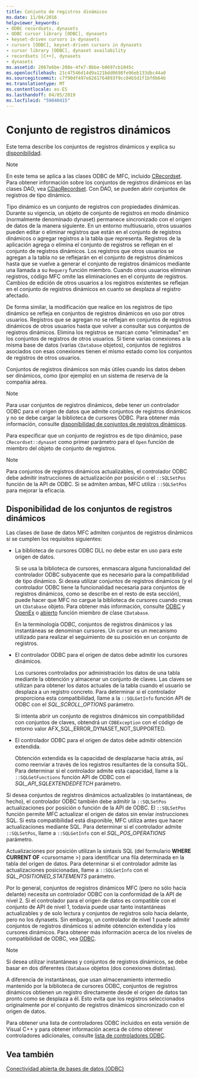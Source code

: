 ```yaml
---
title: Conjunto de registros dinámicos
ms.date: 11/04/2016
helpviewer_keywords:
- ODBC recordsets, dynasets
- ODBC cursor library [ODBC], dynasets
- keyset-driven cursors in dynasets
- cursors [ODBC], keyset-driven cursors in dynasets
- cursor library [ODBC], dynaset availability
- recordsets [C++], dynasets
- dynasets
ms.assetid: 2867e6be-208e-4fe7-8bbe-b8697cb1045c
ms.openlocfilehash: 21c47546d14d9a121bdd0698fe96eb133dbc44a0
ms.sourcegitcommit: c7f90df497e6261764893f9cc04b5d1f1bf0b64b
ms.translationtype: MT
ms.contentlocale: es-ES
ms.lasthandoff: 04/05/2019
ms.locfileid: "59040415"
---
```

# <a name="dynaset"></a>Conjunto de registros dinámicos

Este tema describe los conjuntos de registros dinámicos y explica su [disponibilidad](#_core_availability_of_dynasets).

> [!NOTE]
>  En este tema se aplica a las clases ODBC de MFC, incluido [CRecordset](../../mfc/reference/crecordset-class.md). Para obtener información sobre los conjuntos de registros dinámicos en las clases DAO, vea [CDaoRecordset](../../mfc/reference/cdaorecordset-class.md). Con DAO, se pueden abrir conjuntos de registros de tipo dinámico.

Tipo dinámico es un conjunto de registros con propiedades dinámicas. Durante su vigencia, un objeto de conjunto de registros en modo dinámico (normalmente denominado dynaset) permanece sincronizado con el origen de datos de la manera siguiente. En un entorno multiusuario, otros usuarios pueden editar o eliminar registros que están en el conjunto de registros dinámicos o agregar registros a la tabla que representa. Registros de la aplicación agrega o elimina el conjunto de registros se reflejan en el conjunto de registros dinámicos. Los registros que otros usuarios se agregan a la tabla no se reflejarán en el conjunto de registros dinámicos hasta que se vuelve a generar el conjunto de registros dinámicos mediante una llamada a su `Requery` función miembro. Cuando otros usuarios eliminan registros, código MFC omite las eliminaciones en el conjunto de registros. Cambios de edición de otros usuarios a los registros existentes se reflejan en el conjunto de registros dinámicos en cuanto se desplaza al registro afectado.

De forma similar, la modificación que realice en los registros de tipo dinámico se refleja en conjuntos de registros dinámicos en uso por otros usuarios. Registros que se agregan no se reflejan en conjuntos de registros dinámicos de otros usuarios hasta que volver a consultar sus conjuntos de registros dinámicos. Elimina los registros se marcan como "eliminadas" en los conjuntos de registros de otros usuarios. Si tiene varias conexiones a la misma base de datos (varias `CDatabase` objetos), conjuntos de registros asociados con esas conexiones tienen el mismo estado como los conjuntos de registros de otros usuarios.

Conjuntos de registros dinámicos son más útiles cuando los datos deben ser dinámicos, como (por ejemplo) en un sistema de reserva de la compañía aérea.

> [!NOTE]
> Para usar conjuntos de registros dinámicos, debe tener un controlador ODBC para el origen de datos que admite conjuntos de registros dinámicos y no se debe cargar la biblioteca de cursores ODBC. Para obtener más información, consulte [disponibilidad de conjuntos de registros dinámicos](#_core_availability_of_dynasets).

Para especificar que un conjunto de registros es de tipo dinámico, pase `CRecordset::dynaset` como primer parámetro para el `Open` función de miembro del objeto de conjunto de registros.

> [!NOTE]
> Para conjuntos de registros dinámicos actualizables, el controlador ODBC debe admitir instrucciones de actualización por posición o el `::SQLSetPos` función de la API de ODBC. Si se admiten ambas, MFC utiliza `::SQLSetPos` para mejorar la eficacia.

##  <a name="_core_availability_of_dynasets"></a> Disponibilidad de los conjuntos de registros dinámicos

Las clases de base de datos MFC admiten conjuntos de registros dinámicos si se cumplen los requisitos siguientes:

- La biblioteca de cursores ODBC DLL no debe estar en uso para este origen de datos.

   Si se usa la biblioteca de cursores, enmascara alguna funcionalidad del controlador ODBC subyacente que es necesario para la compatibilidad de tipo dinámico. Si desea utilizar conjuntos de registros dinámicos (y el controlador ODBC tiene la funcionalidad necesaria para conjuntos de registros dinámicos, como se describe en el resto de esta sección), puede hacer que MFC no cargue la biblioteca de cursores cuando creas un `CDatabase` objeto. Para obtener más información, consulte [ODBC](../../data/odbc/odbc-basics.md) y [OpenEx](../../mfc/reference/cdatabase-class.md#openex) o [abierto](../../mfc/reference/cdatabase-class.md#open) función miembro de clase `CDatabase`.

   En la terminología ODBC, conjuntos de registros dinámicos y las instantáneas se denominan cursores. Un cursor es un mecanismo utilizado para realizar el seguimiento de su posición en un conjunto de registros.

- El controlador ODBC para el origen de datos debe admitir los cursores dinámicos.

   Los cursores controlados por administración los datos de una tabla mediante la obtención y almacenar un conjunto de claves. Las claves se utilizan para obtener los datos actuales de la tabla cuando el usuario se desplaza a un registro concreto. Para determinar si el controlador proporciona esta compatibilidad, llame a la `::SQLGetInfo` función API de ODBC con el *SQL_SCROLL_OPTIONS* parámetro.

   Si intenta abrir un conjunto de registros dinámicos sin compatibilidad con conjuntos de claves, obtendrá un `CDBException` con el código de retorno valor AFX_SQL_ERROR_DYNASET_NOT_SUPPORTED.

- El controlador ODBC para el origen de datos debe admitir obtención extendida.

   Obtención extendida es la capacidad de desplazarse hacia atrás, así como reenviar a través de los registros resultantes de la consulta SQL. Para determinar si el controlador admite esta capacidad, llame a la `::SQLGetFunctions` función API de ODBC con el *SQL_API_SQLEXTENDEDFETCH* parámetro.

Si desea conjuntos de registros dinámicos actualizables (o instantáneas, de hecho), el controlador ODBC también debe admitir la `::SQLSetPos` actualizaciones por posición o función de la API de ODBC. El `::SQLSetPos` función permite MFC actualizar el origen de datos sin enviar instrucciones SQL. Si esta compatibilidad está disponible, MFC utiliza antes que hacer actualizaciones mediante SQL. Para determinar si el controlador admite `::SQLSetPos`, llame a `::SQLGetInfo` con el *SQL_POS_OPERATIONS* parámetro.

Actualizaciones por posición utilizan la sintaxis SQL (del formulario **WHERE CURRENT OF** \<cursorname >) para identificar una fila determinada en la tabla del origen de datos. Para determinar si el controlador admite las actualizaciones posicionadas, llame a `::SQLGetInfo` con el *SQL_POSITIONED_STATEMENTS* parámetro.

Por lo general, conjuntos de registros dinámicos MFC (pero no sólo hacia delante) necesita un controlador ODBC con la conformidad de la API de nivel 2. Si el controlador para el origen de datos es compatible con el conjunto de API de nivel 1, todavía puede usar tanto instantáneas actualizables y de solo lectura y conjuntos de registros solo hacia delante, pero no los dynasets. Sin embargo, un controlador de nivel 1 puede admitir conjuntos de registros dinámicos si admite obtención extendida y los cursores dinámicos. Para obtener más información acerca de los niveles de compatibilidad de ODBC, vea [ODBC](../../data/odbc/odbc-basics.md).

> [!NOTE]
> Si desea utilizar instantáneas y conjuntos de registros dinámicos, se debe basar en dos diferentes `CDatabase` objetos (dos conexiones distintas).

A diferencia de instantáneas, que usan almacenamiento intermedio mantenido por la biblioteca de cursores ODBC, conjuntos de registros dinámicos obtienen un registro directamente desde el origen de datos tan pronto como se desplaza a él. Esto evita que los registros seleccionados originalmente por el conjunto de registros dinámicos sincronizado con el origen de datos.

Para obtener una lista de controladores ODBC incluidos en esta versión de Visual C++ y para obtener información acerca de cómo obtener controladores adicionales, consulte [lista de controladores ODBC](../../data/odbc/odbc-driver-list.md).

## <a name="see-also"></a>Vea también

[Conectividad abierta de bases de datos (ODBC)](../../data/odbc/open-database-connectivity-odbc.md)